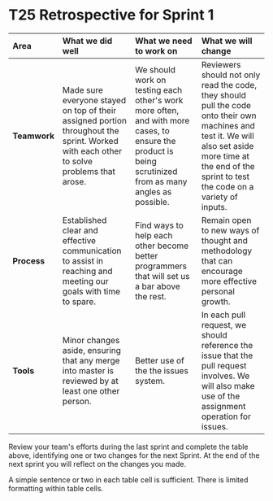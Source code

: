 # T25 Retrospective for Sprint 1

Area | What we did well | What we need to work on | What we will change
:--- | :------- | :--------- | :---------------------
**Teamwork** | Made sure everyone stayed on top of their assigned portion throughout the sprint. Worked with each other to solve problems that arose.  | We should work on testing each other's work more often, and with more cases, to ensure the product is being scrutinized from as many angles as possible.  | Reviewers should not only read the code, they should pull the code onto their own machines and test it. We will also set aside more time at the end of the sprint to test the code on a variety of inputs.
**Process** | Established clear and effective communication to assist in reaching and meeting our goals with time to spare. | Find ways to help each other become better programmers that will set us a bar above the rest. | Remain open to new ways of thought and methodology that can encourage more effective personal growth.
**Tools** | Minor changes aside, ensuring that any merge into master is reviewed by at least one other person. | Better use of the the issues system. | In each pull request, we should reference the issue that the pull request involves. We will also make use of the assignment operation for issues.

Review your team's efforts during the last sprint and complete the table above, identifying one or two changes for the next Sprint.  At the end of the next sprint you will reflect on the changes you made.  

A simple sentence or two in each table cell is sufficient.  There is limited formatting within table cells.
